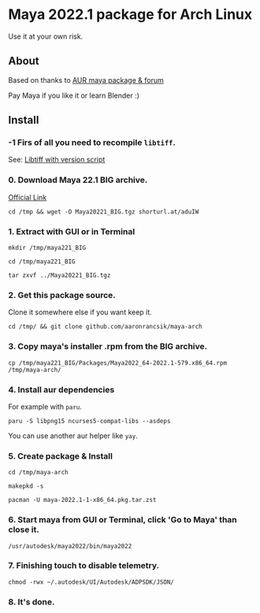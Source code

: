 # Maya 2022.1 package for Arch Linux
Use it at your own risk.   
## About
Based on thanks to [AUR maya package & forum](https://aur.archlinux.org/packages/maya/)

Pay Maya if you like it or learn Blender :)
## Install
### -1 Firs of all you need to recompile `libtiff`.
See: [Libtiff with version script](https://example.com)
### 0. Download Maya 22.1 BIG archive.
[Official Link](https://trial2.autodesk.com/NetSWDLD/2022/MAYA/8A2BC89C-9B8B-33FC-949F-C7CAE28366A4/ESD/Autodesk_Maya_2022_1_ML_Linux_64bit.tgz)

`cd /tmp && wget -O Maya20221_BIG.tgz shorturl.at/aduIW`
### 1. Extract with GUI or in Terminal

`mkdir /tmp/maya221_BIG`

`cd /tmp/maya221_BIG`

`tar zxvf ../Maya20221_BIG.tgz`
### 2. Get this package source.
Clone it somewhere else if you want keep it.

`cd /tmp/ && git clone github.com/aaronrancsik/maya-arch`
### 3. Copy maya's installer .rpm from the BIG archive. 
`cp /tmp/maya221_BIG/Packages/Maya2022_64-2022.1-579.x86_64.rpm /tmp/maya-arch/`
### 4. Install aur dependencies
For example with `paru`.

`paru -S libpng15 ncurses5-compat-libs --asdeps`

You can use another aur helper like `yay`.
### 5. Create package & Install
`cd /tmp/maya-arch`

`makepkd -s`

`pacman -U maya-2022.1-1-x86_64.pkg.tar.zst`
### 6. Start maya from GUI or Terminal, click 'Go to Maya' than close it.
`/usr/autodesk/maya2022/bin/maya2022`
### 7. Finishing touch to disable telemetry.
`chmod -rwx ~/.autodesk/UI/Autodesk/ADPSDK/JSON/`
### 8. It's done.
